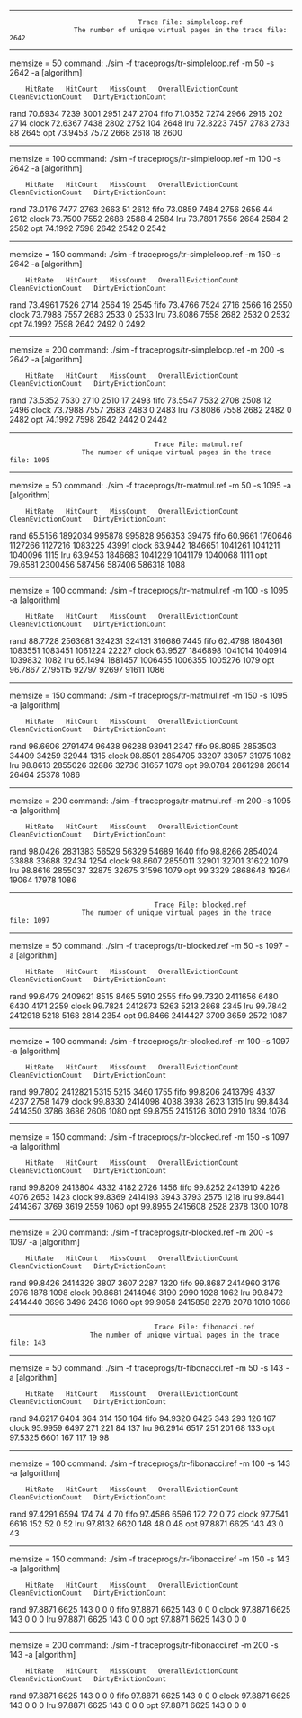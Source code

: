 --------------------------------------------------------------------------------------------------------
                                    Trace File: simpleloop.ref
                    The number of unique virtual pages in the trace file: 2642
--------------------------------------------------------------------------------------------------------
memsize = 50    command: ./sim -f traceprogs/tr-simpleloop.ref -m 50 -s 2642 -a [algorithm]

        HitRate   HitCount   MissCount   OverallEvictionCount   CleanEvictionCount   DirtyEvictionCount
rand    70.6934     7239        3001            2951                   247                  2704
fifo    71.0352     7274        2966            2916                   202                  2714
clock   72.6367     7438        2802            2752                   104                  2648
lru     72.8223     7457        2783            2733                   88                   2645
opt     73.9453     7572        2668            2618                   18                   2600

********************************************************************************************************

memsize = 100   command: ./sim -f traceprogs/tr-simpleloop.ref -m 100 -s 2642 -a [algorithm]

        HitRate   HitCount   MissCount   OverallEvictionCount   CleanEvictionCount   DirtyEvictionCount
rand    73.0176     7477        2763            2663                    51                  2612
fifo    73.0859     7484        2756            2656                    44                  2612
clock   73.7500     7552        2688            2588                    4                   2584
lru     73.7891     7556        2684            2584                    2                   2582
opt     74.1992     7598        2642            2542                    0                   2542

********************************************************************************************************

memsize = 150   command: ./sim -f traceprogs/tr-simpleloop.ref -m 150 -s 2642 -a [algorithm]

        HitRate   HitCount   MissCount   OverallEvictionCount   CleanEvictionCount   DirtyEvictionCount
rand    73.4961     7526        2714            2564                    19                  2545
fifo    73.4766     7524        2716            2566                    16                  2550
clock   73.7988     7557        2683            2533                    0                   2533
lru     73.8086     7558        2682            2532                    0                   2532
opt     74.1992     7598        2642            2492                    0                   2492

********************************************************************************************************

memsize = 200   command: ./sim -f traceprogs/tr-simpleloop.ref -m 200 -s 2642 -a [algorithm]

        HitRate   HitCount   MissCount   OverallEvictionCount   CleanEvictionCount   DirtyEvictionCount
rand    73.5352     7530        2710            2510                    17                  2493
fifo    73.5547     7532        2708            2508                    12                  2496
clock   73.7988     7557        2683            2483                    0                   2483
lru     73.8086     7558        2682            2482                    0                   2482
opt     74.1992     7598        2642            2442                    0                   2442




--------------------------------------------------------------------------------------------------------
                                        Trace File: matmul.ref
                      The number of unique virtual pages in the trace file: 1095
--------------------------------------------------------------------------------------------------------
memsize = 50    command: ./sim -f traceprogs/tr-matmul.ref -m 50 -s 1095 -a [algorithm]

        HitRate   HitCount   MissCount   OverallEvictionCount   CleanEvictionCount   DirtyEvictionCount
rand    65.5156   1892034     995878            995828                956353                39475
fifo    60.9661   1760646     1127266           1127216               1083225               43991
clock   63.9442   1846651     1041261           1041211               1040096               1115
lru     63.9453   1846683     1041229           1041179               1040068               1111
opt     79.6581   2300456     587456            587406                586318                1088

********************************************************************************************************

memsize = 100   command: ./sim -f traceprogs/tr-matmul.ref -m 100 -s 1095 -a [algorithm]

        HitRate   HitCount   MissCount   OverallEvictionCount   CleanEvictionCount   DirtyEvictionCount
rand    88.7728   2563681     324231            324131                316686                7445
fifo    62.4798   1804361     1083551           1083451               1061224               22227
clock   63.9527   1846898     1041014           1040914               1039832               1082
lru     65.1494   1881457     1006455           1006355               1005276               1079
opt     96.7867   2795115     92797             92697                 91611                 1086

********************************************************************************************************

memsize = 150   command: ./sim -f traceprogs/tr-matmul.ref -m 150 -s 1095 -a [algorithm]

        HitRate   HitCount   MissCount   OverallEvictionCount   CleanEvictionCount   DirtyEvictionCount
rand    96.6606   2791474      96438            96288                  93941                2347
fifo    98.8085   2853503      34409            34259                  32944                1315
clock   98.8501   2854705      33207            33057                  31975                1082
lru     98.8613   2855026      32886            32736                  31657                1079
opt     99.0784   2861298      26614            26464                  25378                1086

********************************************************************************************************

memsize = 200   command: ./sim -f traceprogs/tr-matmul.ref -m 200 -s 1095 -a [algorithm]

        HitRate   HitCount   MissCount   OverallEvictionCount   CleanEvictionCount   DirtyEvictionCount
rand    98.0426   2831383      56529            56329                 54689                 1640
fifo    98.8266   2854024      33888            33688                 32434                 1254
clock   98.8607   2855011      32901            32701                 31622                 1079
lru     98.8616   2855037      32875            32675                 31596                 1079
opt     99.3329   2868648      19264            19064                 17978                 1086




--------------------------------------------------------------------------------------------------------
                                        Trace File: blocked.ref
                      The number of unique virtual pages in the trace file: 1097
--------------------------------------------------------------------------------------------------------
memsize = 50    command: ./sim -f traceprogs/tr-blocked.ref -m 50 -s 1097 -a [algorithm]

        HitRate   HitCount   MissCount   OverallEvictionCount   CleanEvictionCount   DirtyEvictionCount
rand    99.6479   2409621      8515              8465                  5910                 2555
fifo    99.7320   2411656      6480              6430                  4171                 2259
clock   99.7824   2412873      5263              5213                  2868                 2345
lru     99.7842   2412918      5218              5168                  2814                 2354
opt     99.8466   2414427      3709              3659                  2572                 1087

********************************************************************************************************

memsize = 100   command: ./sim -f traceprogs/tr-blocked.ref -m 100 -s 1097 -a [algorithm]

        HitRate   HitCount   MissCount   OverallEvictionCount   CleanEvictionCount   DirtyEvictionCount
rand    99.7802   2412821      5315              5215                  3460                 1755
fifo    99.8206   2413799      4337              4237                  2758                 1479
clock   99.8330   2414098      4038              3938                  2623                 1315
lru     99.8434   2414350      3786              3686                  2606                 1080
opt     99.8755   2415126      3010              2910                  1834                 1076

********************************************************************************************************

memsize = 150   command: ./sim -f traceprogs/tr-blocked.ref -m 150 -s 1097 -a [algorithm]

        HitRate   HitCount   MissCount   OverallEvictionCount   CleanEvictionCount   DirtyEvictionCount
rand    99.8209   2413804      4332              4182                  2726                 1456
fifo    99.8252   2413910      4226              4076                  2653                 1423
clock   99.8369   2414193      3943              3793                  2575                 1218
lru     99.8441   2414367      3769              3619                  2559                 1060
opt     99.8955   2415608      2528              2378                  1300                 1078

********************************************************************************************************

memsize = 200   command: ./sim -f traceprogs/tr-blocked.ref -m 200 -s 1097 -a [algorithm]

        HitRate   HitCount   MissCount   OverallEvictionCount   CleanEvictionCount   DirtyEvictionCount
rand    99.8426   2414329      3807              3607                  2287                 1320
fifo    99.8687   2414960      3176              2976                  1878                 1098
clock   99.8681   2414946      3190              2990                  1928                 1062
lru     99.8472   2414440      3696              3496                  2436                 1060
opt     99.9058   2415858      2278              2078                  1010                 1068




--------------------------------------------------------------------------------------------------------
                                        Trace File: fibonacci.ref
                        The number of unique virtual pages in the trace file: 143
--------------------------------------------------------------------------------------------------------
memsize = 50    command: ./sim -f traceprogs/tr-fibonacci.ref -m 50 -s 143 -a [algorithm]

        HitRate   HitCount   MissCount   OverallEvictionCount   CleanEvictionCount   DirtyEvictionCount
rand    94.6217     6404        364              314                   150                  164
fifo    94.9320     6425        343              293                   126                  167
clock   95.9959     6497        271              221                   84                   137
lru     96.2914     6517        251              201                   68                   133
opt     97.5325     6601        167              117                   19                   98

********************************************************************************************************

memsize = 100   command: ./sim -f traceprogs/tr-fibonacci.ref -m 100 -s 143 -a [algorithm]

        HitRate   HitCount   MissCount   OverallEvictionCount   CleanEvictionCount   DirtyEvictionCount
rand    97.4291     6594        174               74                    4                    70
fifo    97.4586     6596        172               72                    0                    72
clock   97.7541     6616        152               52                    0                    52
lru     97.8132     6620        148               48                    0                    48
opt     97.8871     6625        143               43                    0                    43

********************************************************************************************************

memsize = 150   command: ./sim -f traceprogs/tr-fibonacci.ref -m 150 -s 143 -a [algorithm]

        HitRate   HitCount   MissCount   OverallEvictionCount   CleanEvictionCount   DirtyEvictionCount
rand    97.8871     6625        143               0                     0                     0
fifo    97.8871     6625        143               0                     0                     0
clock   97.8871     6625        143               0                     0                     0
lru     97.8871     6625        143               0                     0                     0
opt     97.8871     6625        143               0                     0                     0

********************************************************************************************************

memsize = 200   command: ./sim -f traceprogs/tr-fibonacci.ref -m 200 -s 143 -a [algorithm]

        HitRate   HitCount   MissCount   OverallEvictionCount   CleanEvictionCount   DirtyEvictionCount
rand    97.8871     6625        143               0                     0                     0
fifo    97.8871     6625        143               0                     0                     0
clock   97.8871     6625        143               0                     0                     0
lru     97.8871     6625        143               0                     0                     0
opt     97.8871     6625        143               0                     0                     0
